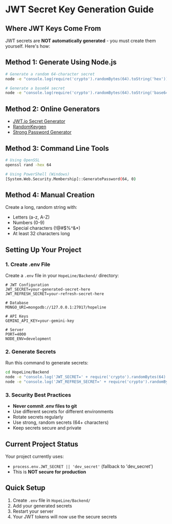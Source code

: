 # JWT Secret Key Generation Guide

## Where JWT Keys Come From

JWT secrets are **NOT automatically generated** - you must create them yourself. Here's how:

## Method 1: Generate Using Node.js

```bash
# Generate a random 64-character secret
node -e "console.log(require('crypto').randomBytes(64).toString('hex'))"

# Generate a base64 secret
node -e "console.log(require('crypto').randomBytes(64).toString('base64'))"
```

## Method 2: Online Generators

- [JWT.io Secret Generator](https://jwt.io/)
- [RandomKeygen](https://randomkeygen.com/)
- [Strong Password Generator](https://strongpasswordgenerator.com/)

## Method 3: Command Line Tools

```bash
# Using OpenSSL
openssl rand -hex 64

# Using PowerShell (Windows)
[System.Web.Security.Membership]::GeneratePassword(64, 0)
```

## Method 4: Manual Creation

Create a long, random string with:
- Letters (a-z, A-Z)
- Numbers (0-9)
- Special characters (!@#$%^&*)
- At least 32 characters long

## Setting Up Your Project

### 1. Create .env File

Create a `.env` file in your `HopeLine/Backend/` directory:

```env
# JWT Configuration
JWT_SECRET=your-generated-secret-here
JWT_REFRESH_SECRET=your-refresh-secret-here

# Database
MONGO_URI=mongodb://127.0.0.1:27017/hopeline

# API Keys
GEMINI_API_KEY=your-gemini-key

# Server
PORT=4000
NODE_ENV=development
```

### 2. Generate Secrets

Run this command to generate secrets:

```bash
cd HopeLine/Backend
node -e "console.log('JWT_SECRET=' + require('crypto').randomBytes(64).toString('hex'))"
node -e "console.log('JWT_REFRESH_SECRET=' + require('crypto').randomBytes(64).toString('hex'))"
```

### 3. Security Best Practices

- **Never commit .env files to git**
- Use different secrets for different environments
- Rotate secrets regularly
- Use strong, random secrets (64+ characters)
- Keep secrets secure and private

## Current Project Status

Your project currently uses:
- `process.env.JWT_SECRET || 'dev_secret'` (fallback to 'dev_secret')
- This is **NOT secure for production**

## Quick Setup

1. Create `.env` file in `HopeLine/Backend/`
2. Add your generated secrets
3. Restart your server
4. Your JWT tokens will now use the secure secrets

